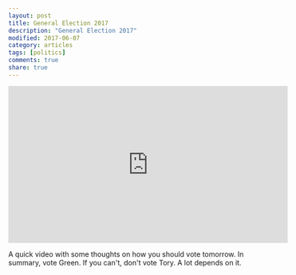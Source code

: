 ```yaml
---
layout: post
title: General Election 2017
description: "General Election 2017"
modified: 2017-06-07
category: articles
tags: [politics]
comments: true
share: true
---
```


<iframe width="560" height="315" src="https://www.youtube.com/embed/8mzFAprAVjU" frameborder="0" allowfullscreen></iframe>

A quick video with some thoughts on how you should vote tomorrow. In summary, vote Green. If you can't, don't vote Tory.
A lot depends on it.
